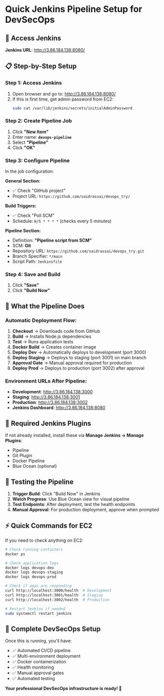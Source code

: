 # Quick Jenkins Pipeline Setup for DevSecOps

## 🎯 Access Jenkins
**Jenkins URL**: http://3.86.184.138:8080/

## 📋 Step-by-Step Setup

### Step 1: Access Jenkins
1. Open browser and go to: http://3.86.184.138:8080/
2. If this is first time, get admin password from EC2:
   ```bash
   sudo cat /var/lib/jenkins/secrets/initialAdminPassword
   ```

### Step 2: Create Pipeline Job
1. Click **"New Item"**
2. Enter name: **`devops-pipeline`**
3. Select **"Pipeline"**
4. Click **"OK"**

### Step 3: Configure Pipeline
In the job configuration:

**General Section:**
- ✅ Check "GitHub project" 
- Project URL: `https://github.com/saidrassai/devops_try/`

**Build Triggers:**
- ✅ Check "Poll SCM"
- Schedule: `H/5 * * * *` (checks every 5 minutes)

**Pipeline Section:**
- Definition: **"Pipeline script from SCM"**
- SCM: **Git**
- Repository URL: `https://github.com/saidrassai/devops_try.git`
- Branch Specifier: `*/main`
- Script Path: `Jenkinsfile`

### Step 4: Save and Build
1. Click **"Save"**
2. Click **"Build Now"**

## 🚀 What the Pipeline Does

### Automatic Deployment Flow:
1. **Checkout** → Downloads code from GitHub
2. **Build** → Installs Node.js dependencies  
3. **Test** → Runs application tests
4. **Docker Build** → Creates container image
5. **Deploy Dev** → Automatically deploys to development (port 3000)
6. **Deploy Staging** → Deploys to staging (port 3001) on main branch
7. **Approval Gate** → Manual approval required for production
8. **Deploy Prod** → Deploys to production (port 3002) after approval

### Environment URLs After Pipeline:
- **Development**: http://3.86.184.138:3000
- **Staging**: http://3.86.184.138:3001  
- **Production**: http://3.86.184.138:3002
- **Jenkins Dashboard**: http://3.86.184.138:8080

## 🔧 Required Jenkins Plugins

If not already installed, install these via **Manage Jenkins → Manage Plugins**:
- Pipeline
- Git Plugin  
- Docker Pipeline
- Blue Ocean (optional)

## 🎯 Testing the Pipeline

1. **Trigger Build**: Click "Build Now" in Jenkins
2. **Watch Progress**: Use Blue Ocean view for visual pipeline
3. **Test Endpoints**: After deployment, test the health endpoints
4. **Manual Approval**: For production deployment, approve when prompted

## ⚡ Quick Commands for EC2

If you need to check anything on EC2:

```bash
# Check running containers
docker ps

# Check application logs
docker logs devops-dev
docker logs devops-staging  
docker logs devops-prod

# Check if apps are responding
curl http://localhost:3000/health  # Development
curl http://localhost:3001/health  # Staging
curl http://localhost:3002/health  # Production

# Restart Jenkins if needed
sudo systemctl restart jenkins
```

## 🎉 Complete DevSecOps Setup

Once this is running, you'll have:
- ✅ Automated CI/CD pipeline
- ✅ Multi-environment deployment
- ✅ Docker containerization
- ✅ Health monitoring
- ✅ Manual approval gates
- ✅ Automated testing

**Your professional DevSecOps infrastructure is ready! 🚀**
